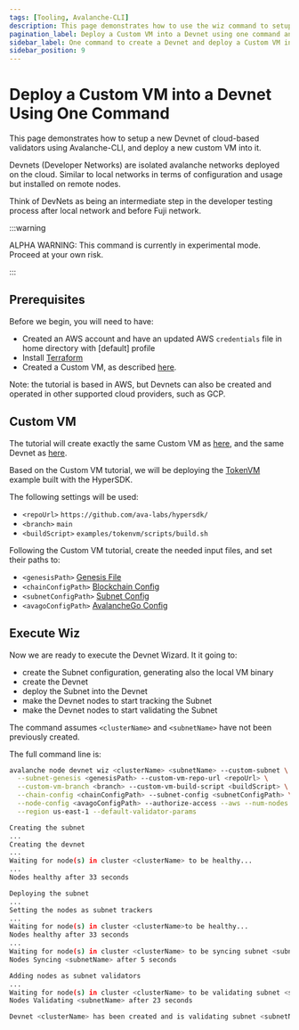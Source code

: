```yaml
---
tags: [Tooling, Avalanche-CLI]
description: This page demonstrates how to use the wiz command to setup a Devnet and deploy a custom VM into it using the Avalanche-CLI.
pagination_label: Deploy a Custom VM into a Devnet using one command and without user interaction
sidebar_label: One command to create a Devnet and deploy a Custom VM into it
sidebar_position: 9
---
```


# Deploy a Custom VM into a Devnet Using One Command

This page demonstrates how to setup a new Devnet of cloud-based validators using Avalanche-CLI, 
and deploy a new custom VM into it.

Devnets (Developer Networks) are isolated avalanche networks deployed on the cloud. Similar to local networks
in terms of configuration and usage but installed on remote nodes.

Think of DevNets as being an intermediate step in the developer testing process after local network and before Fuji network.

:::warning

ALPHA WARNING: This command is currently in experimental mode. Proceed at your own risk.

:::

## Prerequisites

Before we begin, you will need to have:

- Created an AWS account and have an updated AWS `credentials` file in home directory with [default] profile
- Install [Terraform](https://developer.hashicorp.com/terraform/tutorials/aws-get-started/install-cli)
- Created a Custom VM, as described [here](/build/vm/intro.md).

Note: the tutorial is based in AWS, but Devnets can also be created and operated in other supported
cloud providers, such as GCP.

## Custom VM

The tutorial will create exactly the same Custom VM as [here](/tooling/cli-guides/upload-a-custom-vm-to-cloud), and the
same Devnet as [here](/tooling/cli-guides/setup-a-devnet).

Based on the Custom VM tutorial, we will be deploying the [TokenVM](https://github.com/ava-labs/hypersdk/tree/main/examples/tokenvm)
example built with the HyperSDK.

The following settings will be used:

- `<repoUrl>` `https://github.com/ava-labs/hypersdk/`
- `<branch>` `main`
- `<buildScript>` `examples/tokenvm/scripts/build.sh`

Following the Custom VM tutorial, create the needed input files, and set their paths to:

- `<genesisPath>` [Genesis File](/tooling/cli-guides/upload-a-custom-vm-to-cloud#genesis-file)
- `<chainConfigPath>` [Blockchain Config](/tooling/cli-guides/upload-a-custom-vm-to-cloud#blockchain-config)
- `<subnetConfigPath>` [Subnet Config](/tooling/cli-guides/upload-a-custom-vm-to-cloud#subnet-config)
- `<avagoConfigPath>` [AvalancheGo Config](/tooling/cli-guides/upload-a-custom-vm-to-cloud#avalanchego-flags)

## Execute Wiz

Now we are ready to execute the Devnet Wizard. It it going to:

- create the Subnet configuration, generating also the local VM binary
- create the Devnet
- deploy the Subnet into the Devnet
- make the Devnet nodes to start tracking the Subnet
- make the Devnet nodes to start validating the Subnet

The command assumes `<clusterName>` and `<subnetName>` have not been previously created.

The full command line is:

```bash
avalanche node devnet wiz <clusterName> <subnetName> --custom-subnet \
  --subnet-genesis <genesisPath> --custom-vm-repo-url <repoUrl> \
  --custom-vm-branch <branch> --custom-vm-build-script <buildScript> \
  --chain-config <chainConfigPath> --subnet-config <subnetConfigPath> \
  --node-config <avagoConfigPath> --authorize-access --aws --num-nodes 5 \
  --region us-east-1 --default-validator-params

Creating the subnet
...
Creating the devnet
...
Waiting for node(s) in cluster <clusterName> to be healthy...
...
Nodes healthy after 33 seconds

Deploying the subnet
...
Setting the nodes as subnet trackers
...
Waiting for node(s) in cluster <clusterName>to be healthy...
Nodes healthy after 33 seconds
...
Waiting for node(s) in cluster <clusterName> to be syncing subnet <subnetName>...
Nodes Syncing <subnetName> after 5 seconds

Adding nodes as subnet validators
...
Waiting for node(s) in cluster <clusterName> to be validating subnet <subnetName>...
Nodes Validating <subnetName> after 23 seconds

Devnet <clusterName> has been created and is validating subnet <subnetName>!
```
